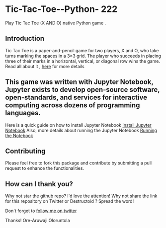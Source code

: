 # Tic-Tac-Toe--Python- 222
Play Tic Tac Toe (X AND O) native Python game .


 ## Introduction
Tic Tac Toe is a paper-and-pencil game for two players, X and O, who take turns marking the spaces in a 3×3 grid. The player who succeeds in placing three of their marks in a horizontal, vertical, or diagonal row wins the game.
Read all about it , [here](https://en.wikipedia.org/wiki/Tic-tac-toe) for more details

## This game was written with Jupyter Notebook, Jupyter exists to develop open-source software, open-standards, and services for interactive computing across dozens of programming languages.
Here is a quick guide on how to install Jupyter Notebook [Install Jupyter Notebook](https://jupyter.org/install)
Also, more details about running the Jupyter Notebook [Running the Notebook](https://jupyter.readthedocs.io/en/latest/running.html#running)

## Contributing 
 Please feel free to fork this package and contribute by submitting a pull request to enhance the functionalities.

## How can I thank you?
Why not star the github repo? I'd love the attention! Why not share the link for this repository on Twitter or Destructoid ? Spread the word! 

Don't forget to [follow me on twitter](https://twitter.com/thecraftman_)

Thanks! Ore-Aruwaji Oloruntola
